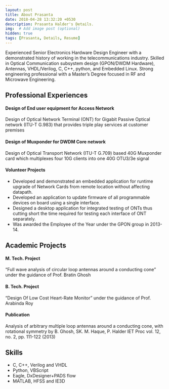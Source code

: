 ```yaml
---
layout: post
title: About Prasanta
date: 2018-04-28 13:32:20 +0530
description: Prasanta Halder's Details. 
img:  # Add image post (optional)
hidden: true
tags: [Prasanta, Details, Resume]
---
```




Experienced Senior Electronics Hardware Design Engineer with a demonstrated history of working in the telecommunications industry. Skilled in Optical Communication subsystem design (GPON/DWDM Hardware), Antennas, VHDL/Verilog, C, C++, python, and Embedded Linux. Strong engineering professional with a Master’s Degree focused in RF and Microwave Engineering. 


## Professional Experiences 

#### Design of End user equipment for Access Network 
Design of Optical Network Terminal (ONT) for Gigabit Passive Optical network (ITU-T G.983) that provides triple play services at customer premises

#### Design of Muxponder for DWDM Core network
Design of Optical Transport Network (ITU-T G.709) based 40G Muxponder card which multiplexes four 10G clients into one 40G OTU3/3e signal 

#### Volunteer Projects
  *	Developed and demonstrated an embedded application for runtime upgrade of Network Cards from remote location without affecting datapath.
  *	Developed an application to update firmware of all programmable devices on board using a single interface. 
  *	Designed a desktop application for integrated testing of ONTs thus cutting short the time required for testing each interface of ONT separately.
  *	Was awarded the Employee of the Year under the GPON group in 2013-14.


## Academic Projects

#### M. Tech. Project 
  “Full wave analysis of circular loop antennas around a conducting cone” under the guidance of Prof. Bratin Ghosh
#### B. Tech. Project
  “Design Of Low Cost Heart-Rate Monitor” under the guidance of Prof. Arabinda Roy

#### Publication

Analysis of arbitrary multiple loop antennas around a conducting cone, with rotational symmetry by B. Ghosh, SK.
M. Haque, P. Halder IET Proc vol. 12, no. 2, pp. 111-122 (2013)

## Skills

  *	C, C++, Verilog and VHDL
  * Python, VBScript
  * Eagle, DxDesigner+PADS flow
  *	MATLAB, HFSS and IE3D
